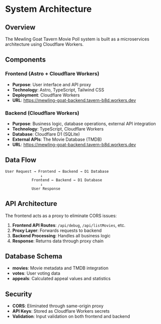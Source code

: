 # System Architecture

## Overview

The Mewling Goat Tavern Movie Poll system is built as a microservices architecture using Cloudflare Workers.

## Components

### Frontend (Astro + Cloudflare Workers)

- **Purpose**: User interface and API proxy
- **Technology**: Astro, TypeScript, Tailwind CSS
- **Deployment**: Cloudflare Workers
- **URL**: <https://mewling-goat-backend.tavern-b8d.workers.dev>

### Backend (Cloudflare Workers)

- **Purpose**: Business logic, database operations, external API integration
- **Technology**: TypeScript, Cloudflare Workers
- **Database**: Cloudflare D1 (SQLite)
- **External APIs**: The Movie Database (TMDB)
- **URL**: <https://mewling-goat-backend.tavern-b8d.workers.dev>

## Data Flow

```
User Request → Frontend → Backend → D1 Database
                ↓
            Frontend ← Backend ← D1 Database
                ↓
            User Response
```

## API Architecture

The frontend acts as a proxy to eliminate CORS issues:

1. **Frontend API Routes**: `/api/debug`, `/api/listMovies`, etc.
2. **Proxy Layer**: Forwards requests to backend
3. **Backend Processing**: Handles all business logic
4. **Response**: Returns data through proxy chain

## Database Schema

- **movies**: Movie metadata and TMDB integration
- **votes**: User voting data
- **appeals**: Calculated appeal values and statistics

## Security

- **CORS**: Eliminated through same-origin proxy
- **API Keys**: Stored as Cloudflare Workers secrets
- **Validation**: Input validation on both frontend and backend
